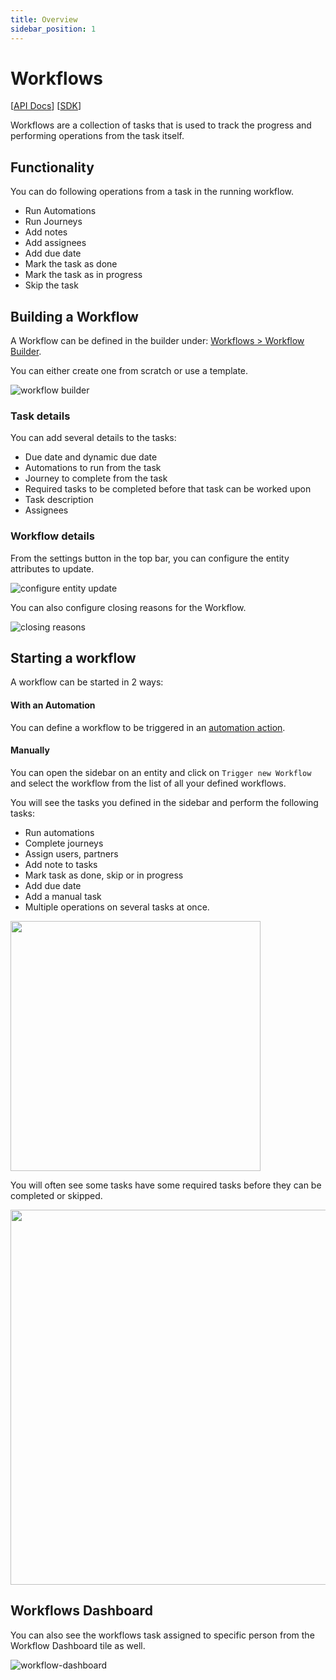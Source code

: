 ```yaml
---
title: Overview
sidebar_position: 1
---
```


# Workflows

[[API Docs](/api/workflow-execution)]
[[SDK](https://www.npmjs.com/package/@epilot/workflow-client)]

Workflows are a collection of tasks that is used to track the progress and performing operations from the task itself.

## Functionality

You can do following operations from a task in the running workflow.

- Run Automations
- Run Journeys
- Add notes
- Add assignees
- Add due date
- Mark the task as done
- Mark the task as in progress
- Skip the task

## Building a Workflow

A Workflow can be defined in the builder under: [Workflows > Workflow Builder](https://portal.epilot.cloud/app/workflows-hub).

You can either create one from scratch or use a template.

![workflow builder](../../static/img/workflows/workflow-builder.png)

### Task details

You can add several details to the tasks:

- Due date and dynamic due date
- Automations to run from the task
- Journey to complete from the task
- Required tasks to be completed before that task can be worked upon
- Task description
- Assignees

### Workflow details

From the settings button in the top bar, you can configure the entity attributes to update.

![configure entity update](../../static/img/workflows/configure_entity_update.png)

You can also configure closing reasons for the Workflow.

![closing reasons](../../static/img/workflows/closing-reasons.png)


## Starting a workflow

A workflow can be started in 2 ways:

#### With an Automation

You can define a workflow to be triggered in an [automation action](/docs/automation/automation-flows).

#### Manually

You can open the sidebar on an entity and click on `Trigger new Workflow` and select the workflow from the list of all your defined workflows.

You will see the tasks you defined in the sidebar and perform the following tasks:

- Run automations
- Complete journeys
- Assign users, partners
- Add note to tasks
- Mark task as done, skip or in progress
- Add due date
- Add a manual task
- Multiple operations on several tasks at once.

<img src="/img/workflows/workflow-sidebar.png" width="400"/>


You will often see some tasks have some required tasks before they can be completed or skipped.

<img src="/img/workflows/required-tasks.png" width="600"/>



## Workflows Dashboard
You can also see the workflows task assigned to specific person from the Workflow Dashboard tile as well.


![workflow-dashboard](../../static/img/workflows/workflow-dashboard.png)

